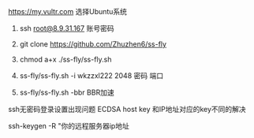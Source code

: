 https://my.vultr.com 选择Ubuntu系统

1. ssh root@8.9.31.167       账号密码

2. git clone https://github.com/Zhuzhen6/ss-fly 

3. chmod a+x ./ss-fly/ss-fly.sh

4. ss-fly/ss-fly.sh -i wkzzxl222 2048    密码 端口

5. ss-fly/ss-fly.sh -bbr       BBR加速

ssh无密码登录设置出现问题 ECDSA host key 和IP地址对应的key不同的解决

ssh-keygen -R "你的远程服务器ip地址


